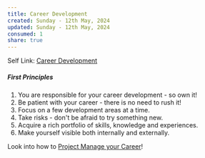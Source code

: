 ```yaml
---
title: Career Development
created: Sunday - 12th May, 2024
updated: Sunday - 12th May, 2024
consumed: 1
share: true
---
```


Self Link: [Career Development](Career%20Development.md)

##### First Principles

1. You are responsible for your career development - so own it!
1. Be patient with your career - there is no need to rush it!
1. Focus on a few development areas at a time.
1. Take risks - don't be afraid to try something new.
1. Acquire a rich portfolio of skills, knowledge and experiences.
1. Make yourself visible both internally and externally.

Look into how to [Project Manage your Career](./Project%20Manage%20your%20Career.md)!
